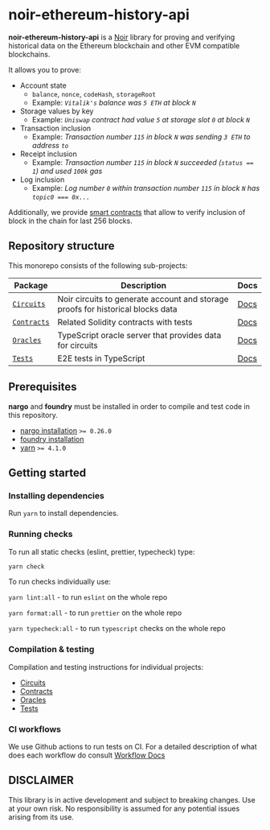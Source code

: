 # noir-ethereum-history-api

**noir-ethereum-history-api** is a [Noir](https://noir-lang.org) library for proving and verifying historical data on the Ethereum blockchain and other EVM compatible blockchains.

It allows you to prove:

- Account state
  - `balance`, `nonce`, `codeHash`, `storageRoot`
  - Example: _`Vitalik's` balance was `5 ETH` at block `N`_
- Storage values by key
  - Example: _`Uniswap` contract had value `5` at storage slot `0` at block `N`_
- Transaction inclusion
  - Example: _Transaction number `115` in block `N` was sending `3 ETH` to address `to`_
- Receipt inclusion
  - Example: _Transaction number `115` in block `N` succeeded (`status == 1`) and used `100k` gas_
- Log inclusion
  - Example: _Log number `0` within transaction number `115` in block `N` has `topic0 === 0x...`_

Additionally, we provide [smart contracts](./ethereum_history_api/contracts/src/EthereumHistoryVerifier.sol) that allow to verify inclusion of block in the chain for last 256 blocks.

## Repository structure

This monorepo consists of the following sub-projects:

| Package                                          | Description                                                                     | Docs                                                |
| ------------------------------------------------ | ------------------------------------------------------------------------------- | --------------------------------------------------- |
| [`Circuits`](ethereum_history_api/circuits/lib/) | Noir circuits to generate account and storage proofs for historical blocks data | [Docs](ethereum_history_api/circuits/lib/README.md) |
| [`Contracts`](ethereum_history_api/contracts/)   | Related Solidity contracts with tests                                           | [Docs](ethereum_history_api/contracts/README.md)    |
| [`Oracles`](ethereum_history_api/oracles/)       | TypeScript oracle server that provides data for circuits                        | [Docs](ethereum_history_api/oracles/README.md)      |
| [`Tests`](ethereum_history_api/tests/)           | E2E tests in TypeScript                                                         | [Docs](ethereum_history_api/tests/README.md)        |

## Prerequisites

**nargo** and **foundry** must be installed in order to compile and test code in this repository.

- [nargo installation](https://noir-lang.org/docs/getting_started/installation/) `>= 0.26.0`
- [foundry installation](https://book.getfoundry.sh/getting-started/installation)
- [yarn](https://yarnpkg.com) `>= 4.1.0`

## Getting started

### Installing dependencies

Run `yarn` to install dependencies.

### Running checks

To run all static checks (eslint, prettier, typecheck) type:

```sh
yarn check
```

To run checks individually use:

`yarn lint:all` - to run `eslint` on the whole repo

`yarn format:all` - to run `prettier` on the whole repo

`yarn typecheck:all` - to run `typescript` checks on the whole repo

### Compilation & testing

Compilation and testing instructions for individual projects:

- [Circuits](ethereum_history_api/circuits/lib/README.md#compilation)
- [Contracts](ethereum_history_api/contracts/README.md#build)
- [Oracles](ethereum_history_api/oracles/README.md#testing)
- [Tests](ethereum_history_api/tests/README.md#running-e2e-tests)

### CI workflows

We use Github actions to run tests on CI. For a detailed description of what does each workflow do consult [Workflow Docs](./.github/workflows/README.md)

## DISCLAIMER

This library is in active development and subject to breaking changes. Use at your own risk. No responsibility is assumed for any potential issues arising from its use.
